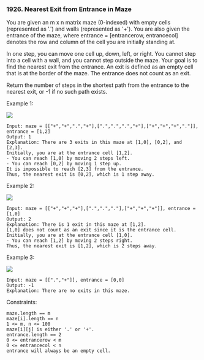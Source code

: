 ### 1926. Nearest Exit from Entrance in Maze

You are given an m x n matrix maze (0-indexed) with empty cells (represented as '.') and walls (represented as '+'). You are also given the entrance of the maze, where entrance = [entrancerow, entrancecol] denotes the row and column of the cell you are initially standing at.

In one step, you can move one cell up, down, left, or right. You cannot step into a cell with a wall, and you cannot step outside the maze. Your goal is to find the nearest exit from the entrance. An exit is defined as an empty cell that is at the border of the maze. The entrance does not count as an exit.

Return the number of steps in the shortest path from the entrance to the nearest exit, or -1 if no such path exists.



Example 1:

![](https://assets.leetcode.com/uploads/2021/06/04/nearest1-grid.jpg)

    Input: maze = [["+","+",".","+"],[".",".",".","+"],["+","+","+","."]], entrance = [1,2]
    Output: 1
    Explanation: There are 3 exits in this maze at [1,0], [0,2], and [2,3].
    Initially, you are at the entrance cell [1,2].
    - You can reach [1,0] by moving 2 steps left.
    - You can reach [0,2] by moving 1 step up.
    It is impossible to reach [2,3] from the entrance.
    Thus, the nearest exit is [0,2], which is 1 step away.

Example 2:

![](https://assets.leetcode.com/uploads/2021/06/04/nearesr2-grid.jpg)

    Input: maze = [["+","+","+"],[".",".","."],["+","+","+"]], entrance = [1,0]
    Output: 2
    Explanation: There is 1 exit in this maze at [1,2].
    [1,0] does not count as an exit since it is the entrance cell.
    Initially, you are at the entrance cell [1,0].
    - You can reach [1,2] by moving 2 steps right.
    Thus, the nearest exit is [1,2], which is 2 steps away.

Example 3:

![](https://assets.leetcode.com/uploads/2021/06/04/nearest3-grid.jpg)

    Input: maze = [[".","+"]], entrance = [0,0]
    Output: -1
    Explanation: There are no exits in this maze.



Constraints:

    maze.length == m
    maze[i].length == n
    1 <= m, n <= 100
    maze[i][j] is either '.' or '+'.
    entrance.length == 2
    0 <= entrancerow < m
    0 <= entrancecol < n
    entrance will always be an empty cell.
